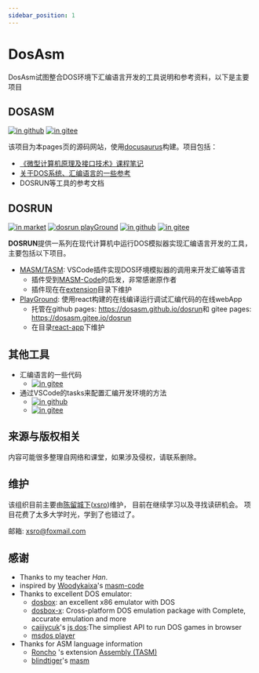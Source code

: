 ```yaml
---
sidebar_position: 1
---
```


# DosAsm

DosAsm试图整合DOS环境下汇编语言开发的工具说明和参考资料，以下是主要项目

## DOSASM

[![in github](https://img.shields.io/badge/-dosasm%2Fdosasm-lightgrey?logo=github)](https://github.com/dosasm/dosasm)
[![in gitee](https://img.shields.io/badge/-dosasm%2Fdosasm-red?logo=gitee)](https://gitee.com/dosasm/dosasm)

该项目为本pages页的源码网站，使用[docusaurus](https://docusaurus.io/)构建。项目包括：

- [《微型计算机原理及接口技术》课程笔记](notes-njupt/总览.md)
- [关于DOS系统、汇编语言的一些参考](reference.md)
- DOSRUN等工具的参考文档

## DOSRUN

[![in market](https://img.shields.io/badge/-xsro.masm--tasm-blue?logo=visual-studio-code)](https://marketplace.visualstudio.com/items?itemName=xsro.masm-tasm)
[![dosrun playGround](https://img.shields.io/badge/-reactApp-blue?logo=react)](https://dosasm.github.io/dosrun)
[![in github](https://img.shields.io/badge/-dosasm%2Fdosrun-lightgrey?logo=github)](https://github.com/dosasm/dosrun)
[![in gitee](https://img.shields.io/badge/-dosasm%2Fdosrun-red?logo=gitee)](https://gitee.com/dosasm/dosrun)

**DOSRUN**提供一系列在现代计算机中运行DOS模拟器实现汇编语言开发的工具，主要包括以下项目。

- [MASM/TASM](https://marketplace.visualstudio.com/items?itemName=xsro.masm-tasm): VSCode插件实现DOS环境模拟器的调用来开发汇编等语言
  - 插件受到[MASM-Code](https://marketplace.visualstudio.com/items?itemName=kaixa.masm-code)的启发，非常感谢原作者
  - 插件现在在[extension](https://github.com/dosasm/dosrun/tree/main/extension)目录下维护
- [PlayGround](https://dosasm.github.io/dosrun): 使用react构建的在线编译运行调试汇编代码的在线webApp
  - 托管在github pages: <https://dosasm.github.io/dosrun>和 gitee pages: <https://dosasm.gitee.io/dosrun>
  - 在目录[react-app](https://github.com/dosasm/dosrun/tree/main/react-app)下维护

## 其他工具

- 汇编语言的一些代码
  - [![in gitee](https://img.shields.io/badge/-dosasm%2FCLTASM-red?logo=gitee)](https://gitee.com/dosasm/CLTASM)
- 通过VSCode的tasks来配置汇编开发环境的方法
  - [![in github](https://img.shields.io/badge/-xsro%2FVSC--ASMtasks-lightgrey?logo=github)](https://github.com/xsro/VSC-ASMtasks)
  - [![in gitee](https://img.shields.io/badge/-dosasm%2FVSC--ASMtasks-red?logo=gitee)](https://gitee.com/dosasm/VSC-ASMtasks)

## 来源与版权相关

内容可能很多整理自网络和课堂，如果涉及侵权，请联系删除。

## 维护

该组织目前主要由[陈留城下](https://gitee.com/xsro)([xsro](https://github.com/xsro))维护，
目前在继续学习以及寻找读研机会。
项目花费了太多大学时光，学到了也错过了。

邮箱: <xsro@foxmail.com>

## 感谢

- Thanks to my teacher *Han*.
- inspired by [Woodykaixa](https://github.com/Woodykaixa)'s [masm-code](https://github.com/Woodykaixa/masm-code)
- Thanks to excellent DOS emulator: 
  - [dosbox](https://www.dosbox.com): an excellent x86 emulator with DOS
  - [dosbox-x](https://dosbox-x.com/): Cross-platform DOS emulation package with Complete, accurate emulation and more
  - [caiiiycuk](https://github.com/caiiiycuk)'s [js dos](https://js-dos.com/):The simpliest API to run DOS games in browser
  - [msdos player](http://takeda-toshiya.my.coocan.jp/msdos)
- Thanks for ASM language information
  - [Roncho](https://marketplace.visualstudio.com/publishers/Roncho) 's extension [Assembly (TASM)](https://marketplace.visualstudio.com/items?itemName=Roncho.assembly-8086)
  - [blindtiger](https://github.com/9176324)'s [masm](https://github.com/9176324/bltg-team.masm)

